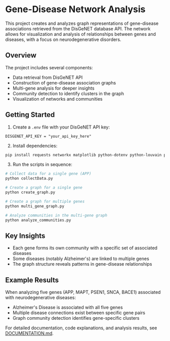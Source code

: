 # Gene-Disease Network Analysis

This project creates and analyzes graph representations of gene-disease associations retrieved from the DisGeNET database API. The network allows for visualization and analysis of relationships between genes and diseases, with a focus on neurodegenerative disorders.

## Overview

The project includes several components:

- Data retrieval from DisGeNET API
- Construction of gene-disease association graphs
- Multi-gene analysis for deeper insights
- Community detection to identify clusters in the graph
- Visualization of networks and communities

## Getting Started

1. Create a `.env` file with your DisGeNET API key:

```
DISGENET_API_KEY = "your_api_key_here"
```

2. Install dependencies:

```bash
pip install requests networkx matplotlib python-dotenv python-louvain pandas
```

3. Run the scripts in sequence:

```bash
# Collect data for a single gene (APP)
python collectData.py

# Create a graph for a single gene
python create_graph.py

# Create a graph for multiple genes
python multi_gene_graph.py

# Analyze communities in the multi-gene graph
python analyze_communities.py
```

## Key Insights

- Each gene forms its own community with a specific set of associated diseases
- Some diseases (notably Alzheimer's) are linked to multiple genes
- The graph structure reveals patterns in gene-disease relationships

## Example Results

When analyzing five genes (APP, MAPT, PSEN1, SNCA, BACE1) associated with neurodegenerative diseases:

- Alzheimer's Disease is associated with all five genes
- Multiple disease connections exist between specific gene pairs
- Graph community detection identifies gene-specific clusters

For detailed documentation, code explanations, and analysis results, see [DOCUMENTATION.md](./DOCUMENTATION.md).
